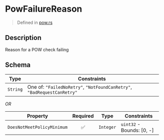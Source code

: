 # PowFailureReason
> Defined in [pow.rs](../../../interface/src/interface/pow.rs)

## Description
Reason for a POW check failing

## Schema

| Type | Constraints |
| --- | --- |
| `String` | One of: `"FailedNoRetry"`, `"NotFoundCanRetry"`, `"BadRequestCanRetry"` |

*OR*

| Property | Required | Type | Constraints |
| --- | :---: | --- | --- |
| `DoesNotMeetPolicyMinimum` | ✅ | `Integer` | `uint32` - Bounds: [0, -] | 


